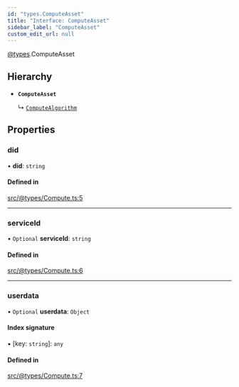 ```yaml
---
id: "types.ComputeAsset"
title: "Interface: ComputeAsset"
sidebar_label: "ComputeAsset"
custom_edit_url: null
---
```


[@types](../modules/types.md).ComputeAsset

## Hierarchy

- **`ComputeAsset`**

  ↳ [`ComputeAlgorithm`](types.ComputeAlgorithm.md)

## Properties

### did

• **did**: `string`

#### Defined in

[src/@types/Compute.ts:5](https://github.com/deltaDAO/nautilus/blob/300e017/src/@types/Compute.ts#L5)

___

### serviceId

• `Optional` **serviceId**: `string`

#### Defined in

[src/@types/Compute.ts:6](https://github.com/deltaDAO/nautilus/blob/300e017/src/@types/Compute.ts#L6)

___

### userdata

• `Optional` **userdata**: `Object`

#### Index signature

▪ [key: `string`]: `any`

#### Defined in

[src/@types/Compute.ts:7](https://github.com/deltaDAO/nautilus/blob/300e017/src/@types/Compute.ts#L7)
